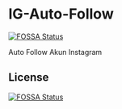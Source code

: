 # IG-Auto-Follow
[![FOSSA Status](https://app.fossa.com/api/projects/git%2Bgithub.com%2Fmbahagus%2FIG-Auto-Follow.svg?type=shield)](https://app.fossa.com/projects/git%2Bgithub.com%2Fmbahagus%2FIG-Auto-Follow?ref=badge_shield)

Auto Follow Akun Instagram


## License
[![FOSSA Status](https://app.fossa.com/api/projects/git%2Bgithub.com%2Fmbahagus%2FIG-Auto-Follow.svg?type=large)](https://app.fossa.com/projects/git%2Bgithub.com%2Fmbahagus%2FIG-Auto-Follow?ref=badge_large)